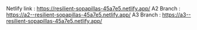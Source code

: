 Netlify link : https://resilient-sopapillas-45a7e5.netlify.app/
A2 Branch : https://a2--resilient-sopapillas-45a7e5.netlify.app/
A3 Branch : https://a3--resilient-sopapillas-45a7e5.netlify.app/